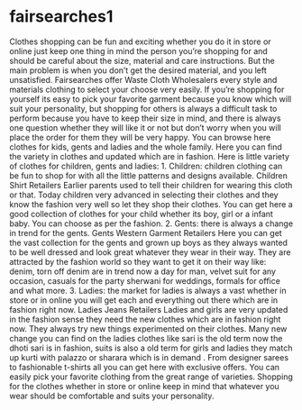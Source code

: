 # fairsearches1
Clothes shopping can be fun and exciting whether you do it in store or online just keep one thing in mind the person you’re shopping for and should be careful about the size, material and care instructions. But the main problem is when you don’t get the desired material, and you left unsatisfied. Fairsearches  offer Waste Cloth Wholesalers  every style and materials clothing to select your choose very easily. If you’re shopping for yourself its easy to pick your favorite garment because you know which will suit your personality, but shopping for others is always a difficult task to perform because you have to keep their size in mind, and there is always one question whether they will like it or not but don’t worry when you will place the order for them they will be very happy. You can browse here clothes for kids, gents and ladies and the whole family. Here you can find the variety in clothes and updated which are in fashion.  Here is little variety of clothes for children, gents and ladies: 1.    Children: children clothing can be fun to shop for with all the little patterns and designs available. Children Shirt Retailers Earlier parents used to tell their children for wearing this cloth or that. Today children very advanced in selecting their clothes and they know the fashion very well so let they shop their clothes. You can get here a good collection of clothes for your child whether its boy, girl or a infant baby. You can choose as per the fashion. 2.    Gents: there is always a change in trend for the gents. Gents Western Garment Retailers Here you can get the vast collection for the gents and grown up boys as they always wanted to be well dressed and look great whatever they wear in their way. They are attracted by the fashion world so they want to get it on their way like: denim, torn off denim are in trend now a day for man, velvet suit for any occasion, casuals for the party sherwani for weddings, formals for office and what more. 3.    Ladies: the market for ladies is always a vast whether in store or in online you will get each and everything out there which are in fashion right now. Ladies Jeans Retailers  Ladies and girls are very updated in the fashion sense they need the new clothes which are in fashion right now. They always try new things experimented on their clothes. Many new change you can find on the ladies clothes like sari is the old term now the dhoti sari is in fashion, suits is also a old term for girls and ladies they match up kurti with palazzo or sharara which is in demand . From designer sarees to fashionable t-shirts all you can get here with exclusive offers. You can easily pick your favorite clothing from the great range of varieties. Shopping for the clothes whether in store or online keep in mind that whatever you wear should be comfortable and suits your personality.
